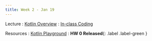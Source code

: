 ```yaml
---
title: Week 2 - Jan 19
---
```


Lecture
: [Kotlin Overview](#)
    : [In-class Coding](#)

Resources
: [Kotlin Playground](#)
    : **HW 0 Released**{: .label .label-green }
